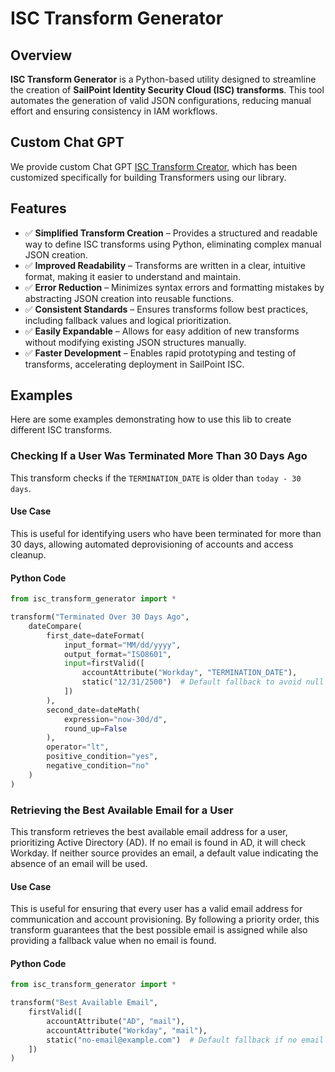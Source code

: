 # ISC Transform Generator  

## Overview  
**ISC Transform Generator** is a Python-based utility designed to streamline the creation of **SailPoint Identity Security Cloud (ISC) transforms**. This tool automates the generation of valid JSON configurations, reducing manual effort and ensuring consistency in IAM workflows.  

## Custom Chat GPT
We provide custom Chat GPT [ISC Transform Creator](https://chatgpt.com/g/g-67b78aa3d3148191a4b2120bc795b755-isc-transform-creator), which has been customized specifically for building Transformers using our library.

## Features  
- ✅ **Simplified Transform Creation** – Provides a structured and readable way to define ISC transforms using Python, eliminating complex manual JSON creation.  
- ✅ **Improved Readability** – Transforms are written in a clear, intuitive format, making it easier to understand and maintain.  
- ✅ **Error Reduction** – Minimizes syntax errors and formatting mistakes by abstracting JSON creation into reusable functions.  
- ✅ **Consistent Standards** – Ensures transforms follow best practices, including fallback values and logical prioritization.  
- ✅ **Easily Expandable** – Allows for easy addition of new transforms without modifying existing JSON structures manually.  
- ✅ **Faster Development** – Enables rapid prototyping and testing of transforms, accelerating deployment in SailPoint ISC.  

## Examples  
Here are some examples demonstrating how to use this lib to create different ISC transforms.  

### **Checking If a User Was Terminated More Than 30 Days Ago**  
This transform checks if the `TERMINATION_DATE` is older than `today - 30 days`.  

#### **Use Case**  
This is useful for identifying users who have been terminated for more than 30 days, allowing automated deprovisioning of accounts and access cleanup.  

#### **Python Code**  
```python
from isc_transform_generator import *

transform("Terminated Over 30 Days Ago",
    dateCompare(
        first_date=dateFormat(
            input_format="MM/dd/yyyy",
            output_format="ISO8601",
            input=firstValid([
                accountAttribute("Workday", "TERMINATION_DATE"),
                static("12/31/2500")  # Default fallback to avoid null values
            ])
        ),
        second_date=dateMath(
            expression="now-30d/d",
            round_up=False
        ),
        operator="lt",
        positive_condition="yes",
        negative_condition="no"
    )
)
```

### **Retrieving the Best Available Email for a User**  
This transform retrieves the best available email address for a user, prioritizing Active Directory (AD). If no email is found in AD, it will check Workday. If neither source provides an email, a default value indicating the absence of an email will be used.  

#### **Use Case**  
This is useful for ensuring that every user has a valid email address for communication and account provisioning. By following a priority order, this transform guarantees that the best possible email is assigned while also providing a fallback value when no email is found.  

#### **Python Code**  
```python
from isc_transform_generator import *

transform("Best Available Email",
    firstValid([
        accountAttribute("AD", "mail"),
        accountAttribute("Workday", "mail"),
        static("no-email@example.com")  # Default fallback if no email is found
    ])
)
```



